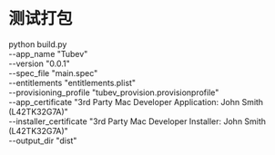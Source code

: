 # 测试打包

python build.py \
    --app_name "Tubev" \
    --version "0.0.1" \
    --spec_file "main.spec" \
    --entitlements "entitlements.plist" \
    --provisioning_profile "tubev_provision.provisionprofile" \
    --app_certificate "3rd Party Mac Developer Application: John Smith (L42TK32G7A)" \
    --installer_certificate "3rd Party Mac Developer Installer: John Smith (L42TK32G7A)" \
    --output_dir "dist"